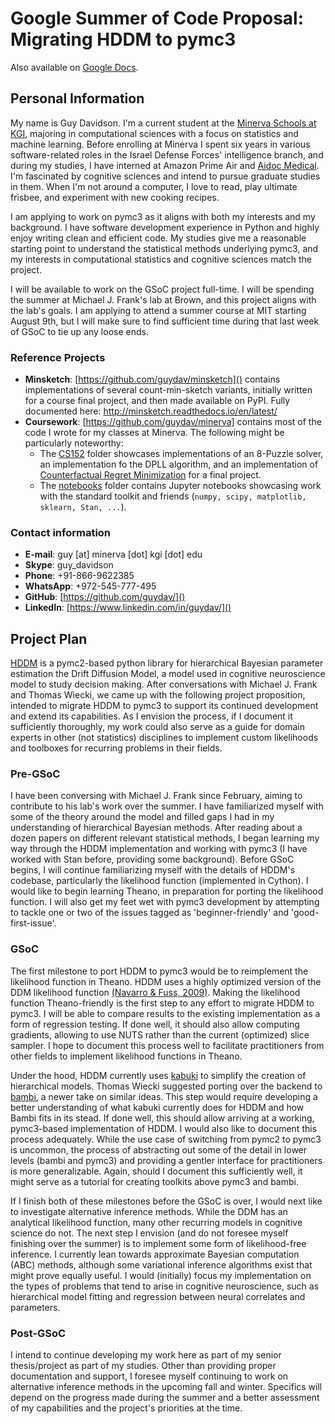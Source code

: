 # Google Summer of Code Proposal: Migrating HDDM to pymc3

Also available on [Google Docs](https://docs.google.com/document/d/1nqHxB5HwLEuP2KWdGOKtGbjOh9Ocxi7EAXbCGSF0OCQ/edit?usp=sharing).

## Personal Information

My name is Guy Davidson. I'm a current student at the [Minerva Schools at KGI](https://minerva.kgi.edu), majoring in computational sciences with a focus on statistics and machine learning. Before enrolling at Minerva I spent six years in various software-related roles in the Israel Defense Forces' intelligence branch, and during my studies, I have interned at Amazon Prime Air and [Aidoc Medical](https://aidoc.com/). I'm fascinated by cognitive sciences and intend to pursue graduate studies in them. When I'm not around a computer, I love to read, play ultimate frisbee, and experiment with new cooking recipes.

I am applying to work on pymc3 as it aligns with both my interests and my background. I have software development experience in Python and highly enjoy writing clean and efficient code. My studies give me a reasonable starting point to understand the statistical methods underlying pymc3, and my interests in computational statistics and cognitive sciences match the project.

I will be available to work on the GSoC project full-time. I will be spending the summer at Michael J. Frank's lab at Brown, and this project aligns with the lab's goals. I am applying to attend a summer course at MIT starting August 9th, but I will make sure to find sufficient time during that last week of GSoC to tie up any loose ends. 

### Reference Projects
* **Minsketch**: [https://github.com/guydav/minsketch]() contains implementations of several count-min-sketch variants, initially written for a course final project, and then made available on PyPI. Fully documented here: http://minsketch.readthedocs.io/en/latest/
* **Coursework**: [https://github.com/guydav/minerva] contains most of the code I wrote for my classes at Minerva. The following might be particularly noteworthy:
    * The [CS152](https://github.com/guydav/minerva/tree/master/cs152) folder showcases implementations of an 8-Puzzle solver, an implementation fo the DPLL algorithm, and an implementation of [Counterfactual Regret Minimization](http://poker.cs.ualberta.ca/publications/NIPS07-cfr.pdf) for a final project. 
    * The [notebooks](https://github.com/guydav/minerva/tree/master/notebooks) folder contains Jupyter notebooks showcasing work with the standard toolkit and friends (`numpy, scipy, matplotlib, sklearn, Stan, ...`).

### Contact information
* **E-mail**: guy [at] minerva [dot] kgi [dot] edu
* **Skype**: guy_davidson
* **Phone**: +91-866-9622385
* **WhatsApp**: +972-545-777-495
* **GitHub**: [https://github.com/guydav/]()
* **LinkedIn**: [https://www.linkedin.com/in/guydav/]() 

## Project Plan
[HDDM](https://github.com/hddm-devs/hddm) is a pymc2-based python library for hierarchical Bayesian parameter estimation the Drift Diffusion Model, a model used in cognitive neuroscience model to study decision making. After conversations with Michael J. Frank and Thomas Wiecki, we came up with the following project proposition, intended to migrate HDDM to pymc3 to support its continued development and extend its capabilities. As I envision the process, if I document it sufficiently thoroughly, my work could also serve as a guide for domain experts in other (not statistics) disciplines to implement custom likelihoods and toolboxes for recurring problems in their fields. 

### Pre-GSoC
I have been conversing with Michael J. Frank since February, aiming to contribute to his lab's work over the summer. I have familiarized myself with some of the theory around the model and filled gaps I had in my understanding of hierarchical Bayesian methods. After reading about a dozen papers on different relevant statistical methods, I began learning my way through the HDDM implementation and working with pymc3 (I have worked with Stan before, providing some background). Before GSoC begins, I will continue familiarizing myself with the details of HDDM's codebase, particularly the likelihood function (implemented in Cython). I would like to begin learning Theano, in preparation for porting the likelihood function. I will also get my feet wet with pymc3 development by attempting to tackle one or two of the issues tagged as 'beginner-friendly' and 'good-first-issue'. 

### GSoC
The first milestone to port HDDM to pymc3 would be to reimplement the likelihood function in Theano. HDDM uses a highly optimized version of the DDM likelihood function [(Navarro & Fuss, 2009)](http://psycnet.apa.org/record/2009-11068-003). Making the likelihood function Theano-friendly is the first step to any effort to migrate HDDM to pymc3. I will be able to compare results to the existing implementation as a form of regression testing. If done well, it should also allow computing gradients, allowing to use NUTS rather than the current (optimized) slice sampler. I hope to document this process well to facilitate practitioners from other fields to implement likelihood functions in Theano. 

Under the hood, HDDM currently uses [kabuki](https://github.com/hddm-devs/kabuki) to simplify the creation of hierarchical models. Thomas Wiecki suggested porting over the backend to [bambi](https://github.com/bambinos/bambi), a newer take on similar ideas. This step would require developing a better understanding of what kabuki currently does for HDDM and how Bambi fits in its stead. If done well, this should allow arriving at a working, pymc3-based implementation of HDDM. I would also like to document this process adequately. While the use case of switching from pymc2 to pymc3 is uncommon, the process of abstracting out some of the detail in lower levels (bambi and pymc3) and providing a gentler interface for practitioners is more generalizable. Again, should I document this sufficiently well, it might serve as a tutorial for creating toolkits above pymc3 and bambi. 

If I finish both of these milestones before the GSoC is over, I would next like to investigate alternative inference methods. While the DDM has an analytical likelihood function, many other recurring models in cognitive science do not. The next step I envision (and do not foresee myself finishing over the summer) is to implement some form of likelihood-free inference. I currently lean towards approximate Bayesian computation (ABC) methods, although some variational inference algorithms exist that might prove equally useful. I would (initially) focus my implementation on the types of problems that tend to arise in cognitive neuroscience, such as hierarchical model fitting and regression between neural correlates and parameters. 

### Post-GSoC

I intend to continue developing my work here as part of my senior thesis/project as part of my studies. Other than providing proper documentation and support, I foresee myself continuing to work on alternative inference methods in the upcoming fall and winter. Specifics will depend on the progress made during the summer and a better assessment of my capabilities and the project's priorities at the time.